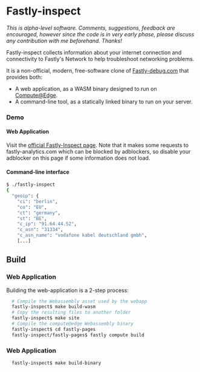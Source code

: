 # Fastly-inspect

*This is alpha-level software. Comments, suggestions, feedback are
encouraged, however since the code is in very early phase, please
discuss any contribution with me beforehand. Thanks!*

Fastly-inspect collects information about your internet connection and 
connectivity to Fastly's Network to help troubleshoot networking problems.

It is a non-official, modern, free-software clone of
[Fastly-debug.com](https://www.fastly-debug.com) that provides both:
 * A web application, as a WASM binary designed to run on
   [Compute@Edge](https://docs.fastly.com/products/compute-at-edge).
 * A command-line tool, as a statically linked binary to run on your server.

### Demo
#### Web Application

Visit the [official Fastly-Inspect page](https://fastly-inspect.edgecompute.app/). Note that it makes some requests to fastly-analytics.com
which can be blocked by adblockers, so disable your adblocker on this page if
some information does not load.

#### Command-line interface
```bash
$ ./fastly-inspect 
{
  "geoip": {
    "ci": "berlin",
    "co": "EU",
    "ct": "germany",
    "st": "BE",
    "c_ip": "91.64.44.52",
    "c_asn": "31334",
    "c_asn_name": "vodafone kabel deutschland gmbh",
    [...]
```

## Build
### Web Application

Building the web-application is a 2-step process:
```bash
  # Compile the Webassembly asset used by the webapp
  fastly-inspect$ make build-wasm
  # Copy the resulting files to another folder
  fastly-inspect$ make site
  # Compile the compute@edge Webassembly binary
  fastly-inspect$ cd fastly-pages
  fastly-inspect/fastly-pages$ fastly compute build
```

### Web Application
```bash
  fastly-inspect$ make build-binary
```
